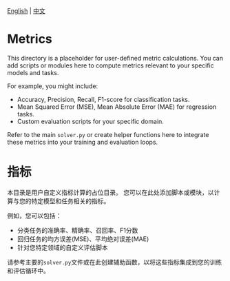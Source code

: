 [English](#metrics) | [中文](#指标)

# Metrics

This directory is a placeholder for user-defined metric calculations.
You can add scripts or modules here to compute metrics relevant to your specific models and tasks.

For example, you might include:
- Accuracy, Precision, Recall, F1-score for classification tasks.
- Mean Squared Error (MSE), Mean Absolute Error (MAE) for regression tasks.
- Custom evaluation scripts for your specific domain.

Refer to the main `solver.py` or create helper functions here to integrate these metrics into your training and evaluation loops.

# 指标

本目录是用户自定义指标计算的占位目录。
您可以在此处添加脚本或模块，以计算与您的特定模型和任务相关的指标。

例如，您可以包括：
- 分类任务的准确率、精确率、召回率、F1分数
- 回归任务的均方误差(MSE)、平均绝对误差(MAE)
- 针对您特定领域的自定义评估脚本

请参考主要的`solver.py`文件或在此创建辅助函数，以将这些指标集成到您的训练和评估循环中。
